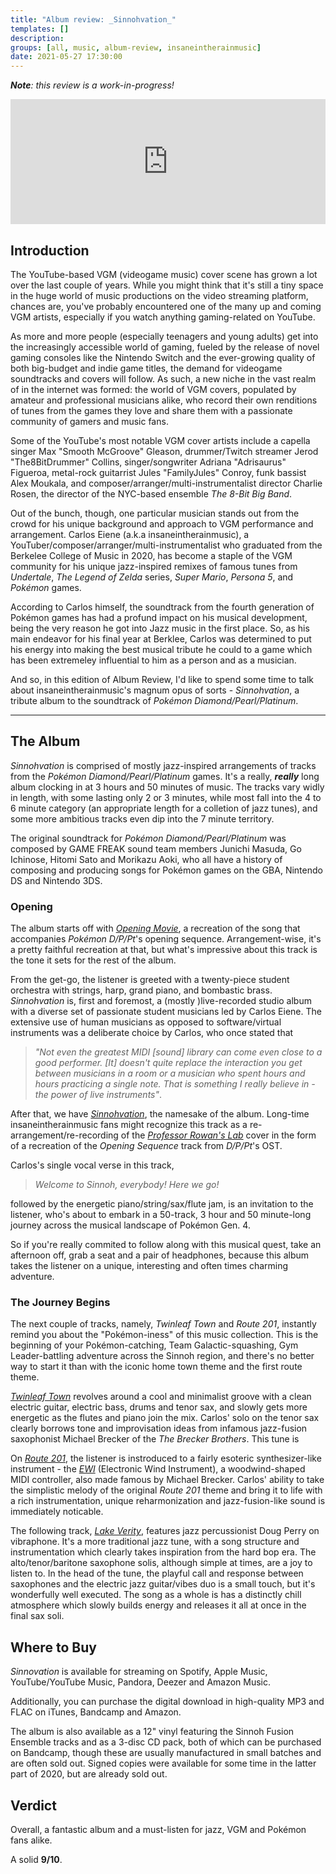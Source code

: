 ```yaml
---
title: "Album review: _Sinnohvation_" 
templates: []
description: 
groups: [all, music, album-review, insaneintherainmusic]
date: 2021-05-27 17:30:00
--- 
```


_**Note**: this review is a work-in-progress!_

<iframe src="https://open.spotify.com/embed/album/0vbD4L4GvVkxrfwdN6iL5e" width=100% height="200" frameborder="0" allowtransparency="true" allow="encrypted-media"></iframe>

## Introduction

The YouTube-based VGM (videogame music) cover scene has grown a lot over the last couple of years. While you might think that it's still a tiny space in the huge world of music productions on the video streaming platform, chances are, you've probably encountered one of the many up and coming VGM artists, especially if you watch anything gaming-related on YouTube.

As more and more people (especially  teenagers and young adults) get into the increasingly accessible world of gaming, fueled by the release of novel gaming consoles like the Nintendo Switch and the ever-growing quality of both big-budget and indie game titles, the demand for videogame soundtracks and covers will follow. As such, a new niche in the vast realm of in the internet was formed: the world of VGM covers, populated by amateur and professional musicians alike, who record their own renditions of tunes from the games they love and share them with a passionate community of gamers and music fans.

Some of the YouTube's most notable VGM cover artists include a capella singer Max "Smooth McGroove" Gleason, drummer/Twitch streamer Jerod "The8BitDrummer" Collins, singer/songwriter Adriana "Adrisaurus" Figueroa, metal-rock guitarrist Jules "FamilyJules" Conroy, funk bassist Alex Moukala, and composer/arranger/multi-instrumentalist director Charlie Rosen, the director of the NYC-based ensemble _The 8-Bit Big Band_.

Out of the bunch, though, one particular musician stands out from the crowd for his unique background and approach to VGM performance and arrangement. Carlos Eiene (a.k.a insaneintherainmusic), a YouTuber/composer/arranger/multi-instrumentalist who graduated from the Berkelee College of Music in 2020, has become a staple of the VGM community for his unique jazz-inspired remixes of famous tunes from _Undertale_, _The Legend of Zelda_ series, _Super Mario_, _Persona 5_, and _Pokémon_ games.

According to Carlos himself, the soundtrack from the fourth generation of Pokémon games has had a profund impact on his musical development, being the very reason he got into Jazz music in the first place. So, as his main endeavor for his final year at Berklee, Carlos was determined to put his energy into making the best musical tribute he could to a game which has been extremeley influential to him as a person and as a musician.

And so, in this edition of Album Review, I'd like to spend some time to talk about insaneintherainmusic's magnum opus of sorts - _Sinnohvation_, a tribute album to the soundtrack of _Pokémon Diamond/Pearl/Platinum_.

<!-- ## Who is insaneintherainmusic?

Carlos Eiene is an American-Filipino composer, multi-instrumentalist and arranger from Seattle. He started recording his first jazz remixes of VGM tunes while he was still in high school. 

He is one of the few big names in the VGM scene with a background in Jazz. He studied Contemporary Composition and Jazz Performance at the Berkelee College of Music in Boston.  -->

---

## The Album

_Sinnohvation_ is comprised of mostly jazz-inspired arrangements of tracks from the _Pokémon Diamond/Pearl/Platinum_ games. It's a  really, _**really**_ long album clocking in at 3 hours and 50 minutes of music. The tracks vary widly in length, with some lasting only 2 or 3 minutes, while most fall into the 4 to 6 minute category (an appropriate length for a colletion of jazz tunes), and some more ambitious tracks even dip into the 7 minute territory. 

The original soundtrack for _Pokémon Diamond/Pearl/Platinum_ was composed by GAME FREAK sound team members Junichi Masuda, Go Ichinose, Hitomi Sato and Morikazu Aoki, who all have a history of composing and producing songs for Pokémon games on the GBA, Nintendo DS and Nintendo 3DS.

<!-- It's arguably the best album released so far by the youtuber/Berklee College of Music grad/multi-instrumentalist extraordinaire/cowbell virtuoso/tenor sax mainer/jazz madlad Carlos Eiene, a.k.a "insaneintherainmusic".

This album features jazz arrangements of 50 iconic tunes from the Pokémon Diamond/Pearl/Platinum soundtrack with almost 4 hours of jazzy greatness.

The sheer number (60+) of featured and guest musicians on this album is rarely heard of, even in the highest production quality albums in the history of modern music. -->


### Opening

The album starts off with [_Opening Movie_](https://www.youtube.com/watch?v=HJw6JAkkBTY&list=OLAK5uy_nAMy4Tld9n9JY8r-56mo1HHunMpLCcAcI&index=1), a recreation of the song that accompanies _Pokémon D/P/Pt_'s opening sequence. Arrangement-wise, it's a pretty faithful recreation at that, but what's impressive about this track is the tone it sets for the rest of the album. 

From the get-go, the listener is greeted with a twenty-piece student orchestra with strings, harp, grand piano, and bombastic brass. _Sinnohvation_ is, first and foremost, a (mostly )live-recorded studio album with a diverse set of passionate student musicians led by Carlos Eiene. The extensive use of human musicians as opposed to software/virtual instruments was a deliberate choice by Carlos, who once stated that 

> _"Not even the greatest MIDI [sound] library can come even close to a good performer. [It] doesn't quite replace the interaction you get between musicians in a room or a musician who spent hours and hours practicing a single note. That is something I really believe in - the power of live instruments"_.

After that, we have [_Sinnohvation_](https://www.youtube.com/watch?v=HG1sTfsXnuI&list=OLAK5uy_nAMy4Tld9n9JY8r-56mo1HHunMpLCcAcI&index=2), the namesake of the album. Long-time insaneintherainmusic fans might recognize this track as a re-arrangement/re-recording of the [_Professor Rowan's Lab_](https://www.youtube.com/watch?v=d6PrCE_Vy0E) cover in the form of a recreation of the _Opening Sequence_ track from _D/P/Pt_'s OST. 

Carlos's single vocal verse in this track,

> _Welcome to Sinnoh, everybody! Here we go!_

followed by the energetic piano/string/sax/flute jam, is an invitation to the listener, who's about to embark in a 50-track, 3 hour and 50 minute-long journey across the musical landscape of Pokémon Gen. 4. 

So if you're really commited to follow along with this musical quest, take an afternoon off, grab a seat and a pair of headphones, because this album takes the listener on a unique, interesting and often times charming adventure.

### The Journey Begins

The next couple of tracks, namely, _Twinleaf Town_ and _Route 201_, instantly remind you about the "Pokémon-iness" of this music collection. This is the beginning of your Pokémon-catching, Team Galactic-squashing, Gym Leader-battling adventure across the Sinnoh region, and there's no better way to start it than with the iconic home town theme and the first route theme.

[_Twinleaf Town_](https://www.youtube.com/watch?v=4qlm8kIulpo&list=OLAK5uy_nAMy4Tld9n9JY8r-56mo1HHunMpLCcAcI&index=3) revolves around a cool and minimalist groove with a clean electric guitar, electric bass, drums and tenor sax, and slowly gets more energetic as the flutes and piano join the mix. Carlos' solo on the tenor sax clearly borrows tone and improvisation ideas from infamous jazz-fusion saxophonist Michael Brecker of the _The Brecker Brothers_. This tune is 

On [_Route 201_](https://www.youtube.com/watch?v=zD5sJO0Y7Nk&list=OLAK5uy_nAMy4Tld9n9JY8r-56mo1HHunMpLCcAcI&index=4), the listener is instroduced to a fairly esoteric synthesizer-like instrument - the [_EWI_](https://en.wikipedia.org/wiki/EWI_(musical_instrument)) (Electronic Wind Instrument), a woodwind-shaped MIDI controller, also made famous by Michael Brecker. Carlos' ability to take the simplistic melody of the original _Route 201_ theme and bring it to life with a rich instrumentation, unique reharmonization and jazz-fusion-like sound is immediately noticable. 

The following track, [_Lake Verity_](https://www.youtube.com/watch?v=sXajUkHjghk&list=OLAK5uy_nAMy4Tld9n9JY8r-56mo1HHunMpLCcAcI&index=5), features jazz percussionist Doug Perry on vibraphone. It's a more traditional jazz tune, with a song structure and instrumentation which clearly takes inspiration from the hard bop era. The alto/tenor/baritone saxophone solis, although simple at times, are a joy to listen to. In the head of the tune, the playful call and response between saxophones and the electric jazz guitar/vibes duo is a small touch, but it's wonderfully well executed. The song as a whole is has a distinctly chill atmosphere which slowly builds energy and releases it all at once in the final sax soli.



## Where to Buy

_Sinnovation_ is available for streaming on Spotify, Apple Music, YouTube/YouTube Music, Pandora, Deezer and Amazon Music.

Additionally, you can purchase the digital download in high-quality MP3 and FLAC on iTunes, Bandcamp and Amazon.

The album is also available as a 12" vinyl featuring the Sinnoh Fusion Ensemble tracks and as a 3-disc CD pack, both of which can be purchased on Bandcamp, though these are usually manufactured in small batches and are often sold out. Signed copies were available for some time in the latter part of 2020, but are already sold out.


## Verdict

Overall, a fantastic album and a must-listen for jazz, VGM and Pokémon fans alike. 

A solid **9/10**.



